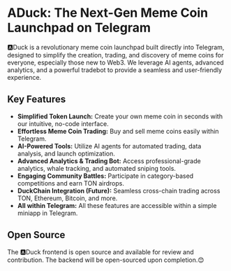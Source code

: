# ADuck: The Next-Gen Meme Coin Launchpad on Telegram

🅰️Duck is a revolutionary meme coin launchpad built directly into Telegram, designed to simplify the creation, trading, and discovery of meme coins for everyone, especially those new to Web3. We leverage AI agents, advanced analytics, and a powerful tradebot to provide a seamless and user-friendly experience.

## Key Features

*   **Simplified Token Launch:** Create your own meme coin in seconds with our intuitive, no-code interface.
*   **Effortless Meme Coin Trading:** Buy and sell meme coins easily within Telegram.
*   **AI-Powered Tools:** Utilize AI agents for automated trading, data analysis, and launch optimization.
*   **Advanced Analytics & Trading Bot:** Access professional-grade analytics, whale tracking, and automated sniping tools.
*   **Engaging Community Battles:** Participate in category-based competitions and earn TON airdrops.
*   **DuckChain Integration (Future):** Seamless cross-chain trading across TON, Ethereum, Bitcoin, and more.
*   **All within Telegram:** All these features are accessible within a simple miniapp in Telegram.

## Open Source

The 🅰️Duck frontend is open source and available for review and contribution. The backend will be open-sourced upon completion.😊
